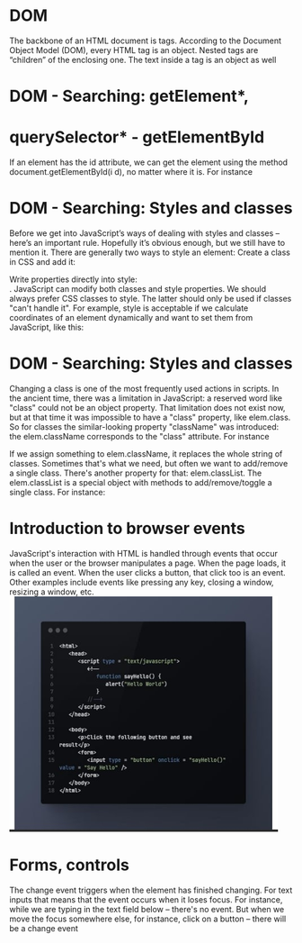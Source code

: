 # DOM
The backbone of an HTML 
document is tags.
According to the Document Object
Model (DOM), every HTML tag is an
object. Nested tags are “children” of
the enclosing one. The text inside a 
tag is an object as well
# DOM - Searching: getElement*, 
# querySelector* - getElementById
If an element has the id
attribute, we can get the
element using the method
document.getElementById(i
d), no matter where it is.
For instance
# DOM - Searching: Styles and classes
Before we get into JavaScript’s ways of dealing with styles and classes –
here’s an important rule. Hopefully it’s obvious enough, but we still have to 
mention it.
There are generally two ways to style an element:
Create a class in CSS and add it: <div class="...">
Write properties directly into style: <div style="...">.
JavaScript can modify both classes and style properties.
We should always prefer CSS classes to style. The latter should only be 
used if classes "can't handle it".
For example, style is acceptable if we calculate coordinates of an element 
dynamically and want to set them from JavaScript, like this:
# DOM - Searching: Styles and classes
Changing a class is one of the most frequently used actions in scripts.
In the ancient time, there was a limitation in JavaScript: a reserved word like "class" 
could not be an object property. That limitation does not exist now, but at that time it
was impossible to have a "class" property, like elem.class.
So for classes the similar-looking property "className" was introduced: the
elem.className corresponds to the "class" attribute.
For instance

If we assign something to elem.className, it replaces the whole string of classes. 
Sometimes that's what we need, but often we want to add/remove a single class.
There's another property for that: elem.classList.
The elem.classList is a special object with methods to add/remove/toggle a single 
class.
For instance:
# Introduction to browser events
JavaScript's interaction with HTML is 
handled through events that occur 
when the user or the browser 
manipulates a page.
When the page loads, it is called an 
event. When the user clicks a button, 
that click too is an event. Other 
examples include events like 
pressing any key, closing a window, 
resizing a window, etc.
![](./Image/img-01.jpg)
# Forms, controls
The change event triggers when the element has finished changing.
For text inputs that means that the event occurs when it loses focus.
For instance, while we are typing in the text field below – there's no event. But when we
move the focus somewhere else, for instance, click on a button – there will be a change
event